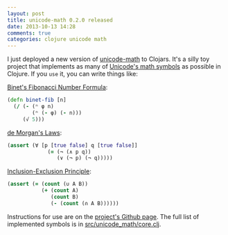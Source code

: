 ```yaml
---
layout: post
title: unicode-math 0.2.0 released
date: 2013-10-13 14:28
comments: true
categories: clojure unicode math
---
```

I just deployed a new version of [unicode-math](https://github.com/adereth/unicode-math) to Clojars.  It's a silly toy project that implements as many of [Unicode's math symbols](http://symbolcodes.tlt.psu.edu/bylanguage/mathchart.html) as possible in Clojure.  If you `use` it, you can write things like:

[Binet's Fibonacci Number Formula](http://mathworld.wolfram.com/BinetsFibonacciNumberFormula.html):
```clojure
(defn binet-fib [n]
  (/ (- (ⁿ φ n)
        (ⁿ (- φ) (- n)))
     (√ 5)))
```
[de Morgan's Laws](http://mathworld.wolfram.com/deMorgansLaws.html):
```clojure
(assert (∀ [p [true false] q [true false]]
             (= (¬ (∧ p q))
                (∨ (¬ p) (¬ q)))))
```

[Inclusion-Exclusion Principle](http://mathworld.wolfram.com/Inclusion-ExclusionPrinciple.html):
```clojure
(assert (= (count (∪ A B))
           (+ (count A)
              (count B)
              (- (count (∩ A B))))))
```
Instructions for use are on the [project's Github page](https://github.com/adereth/unicode-math).  The full list of implemented symbols is in [src/unicode_math/core.clj](https://github.com/adereth/unicode-math/blob/master/src/unicode_math/core.clj).

